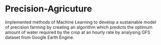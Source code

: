 # Precision-Agricuture
Implemented methods of Machine Learning to develop a sustainable model of precision farming by creating an algorithm which predicts the optimum amount of water 
required by the crop at an hourly rate by analysing GFS dataset from Google Earth Engine.
